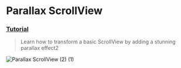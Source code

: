   # Parallax ScrollView
 ### [Tutorial](https://designcode.io/swiftui-handbook-parallax-scrollview)
> Learn how to transform a basic ScrollView by adding a stunning parallax effect2

![Parallax ScrollView (2) (1)](https://github.com/user-attachments/assets/7901bb80-650b-4a6b-92a3-bca56f57bc0e)
